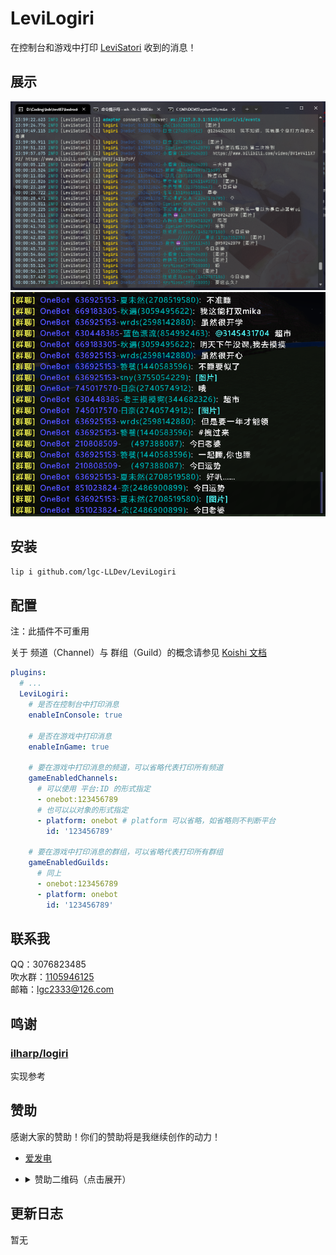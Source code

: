 <!-- markdownlint-disable MD033 -->

# LeviLogiri

在控制台和游戏中打印 [LeviSatori](https://github.com/lgc-LLDev/LeviSatori) 收到的消息！

## 展示

![1](assets/1.png)  
![2](assets/2.png)

## 安装

```bash
lip i github.com/lgc-LLDev/LeviLogiri
```

## 配置

注：此插件不可重用

关于 频道（Channel）与 群组（Guild）的概念请参见 [Koishi 文档](https://koishi.chat/zh-CN/guide/adapter/#%E6%A0%B8%E5%BF%83%E6%A6%82%E5%BF%B5)

```yml
plugins:
  # ...
  LeviLogiri:
    # 是否在控制台中打印消息
    enableInConsole: true

    # 是否在游戏中打印消息
    enableInGame: true

    # 要在游戏中打印消息的频道，可以省略代表打印所有频道
    gameEnabledChannels:
      # 可以使用 平台:ID 的形式指定
      - onebot:123456789
      # 也可以以对象的形式指定
      - platform: onebot # platform 可以省略，如省略则不判断平台
        id: '123456789'

    # 要在游戏中打印消息的群组，可以省略代表打印所有群组
    gameEnabledGuilds:
      # 同上
      - onebot:123456789
      - platform: onebot
        id: '123456789'
```

## 联系我

QQ：3076823485  
吹水群：[1105946125](https://jq.qq.com/?_wv=1027&k=Z3n1MpEp)  
邮箱：<lgc2333@126.com>

## 鸣谢

### [ilharp/logiri](https://github.com/ilharp/logiri)

实现参考

## 赞助

感谢大家的赞助！你们的赞助将是我继续创作的动力！

- [爱发电](https://afdian.net/@lgc2333)
- <details>
    <summary>赞助二维码（点击展开）</summary>

  ![讨饭](https://raw.githubusercontent.com/lgc2333/ShigureBotMenu/master/src/imgs/sponsor.png)

  </details>

## 更新日志

暂无
